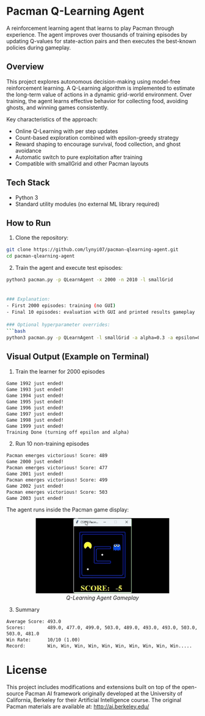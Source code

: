 # Pacman Q-Learning Agent

A reinforcement learning agent that learns to play Pacman through experience.
The agent improves over thousands of training episodes by updating Q-values for state-action pairs and then executes the best-known policies during gameplay.


## Overview
This project explores autonomous decision-making using model-free reinforcement learning.
A Q-Learning algorithm is implemented to estimate the long-term value of actions in a dynamic grid-world environment. Over training, the agent learns effective behavior for collecting food, avoiding ghosts, and winning games consistently. 

Key characteristics of the approach:
- Online Q-Learning with per step updates
- Count-based exploration combined with epsilon-greedy strategy
- Reward shaping to encourage survival, food collection, and ghost avoidance
- Automatic switch to pure exploitation after training
- Compatible with smallGrid and other Pacman layouts 


## Tech Stack

- Python 3
- Standard utility modules (no external ML library required)


## How to Run

1. Clone the repository:
```bash
git clone https://github.com/lynyi07/pacman-qlearning-agent.git
cd pacman-qlearning-agent
```
2. Train the agent and execute test episodes:
```bash
python3 pacman.py -p QLearnAgent -x 2000 -n 2010 -l smallGrid


### Explanation:
- First 2000 episodes: training (no GUI)
- Final 10 episodes: evaluation with GUI and printed results gameplay

### Optional hyperparameter overrides:
```bash
python3 pacman.py -p QLearnAgent -l smallGrid -a alpha=0.3 -a epsilon=0.1 -a gamma=0.9
``` 

## Visual Output (Example on Terminal)
1. Train the learner for 2000 episodes
```
Game 1992 just ended!
Game 1993 just ended!
Game 1994 just ended!
Game 1995 just ended!
Game 1996 just ended!
Game 1997 just ended!
Game 1998 just ended!
Game 1999 just ended!
Training Done (turning off epsilon and alpha)
```
2. Run 10 non-training episodes
```
Pacman emerges victorious! Score: 489
Game 2000 just ended!
Pacman emerges victorious! Score: 477
Game 2001 just ended!
Pacman emerges victorious! Score: 499
Game 2002 just ended!
Pacman emerges victorious! Score: 503
Game 2003 just ended!
```

The agent runs inside the Pacman game display:
<p align="center">
  <img src="assets\pacman-smallgrid-demo.gif" alt="Pacman Gameplay Demo" width="350"><br>
  <em>Q-Learning Agent Gameplay</em>
</p>

3. Summary
```
Average Score: 493.0
Scores:        489.0, 477.0, 499.0, 503.0, 489.0, 493.0, 493.0, 503.0, 503.0, 481.0
Win Rate:      10/10 (1.00)
Record:        Win, Win, Win, Win, Win, Win, Win, Win, Win, Win.....
```


# License

This project includes modifications and extensions built on top of the open-source Pacman AI framework originally developed at the University of California, Berkeley for their Artificial Intelligence course.
The original Pacman materials are available at:
http://ai.berkeley.edu/


